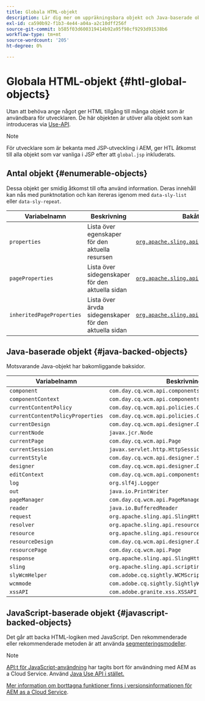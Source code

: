 ```yaml
---
title: Globala HTML-objekt
description: Lär dig mer om uppräkningsbara objekt och Java-baserade objekt i HTML.
exl-id: ca590b92-f1b3-4e44-a04a-a2c10dff256f
source-git-commit: b585f03d600319414b92a95f98cf9293d91538b6
workflow-type: tm+mt
source-wordcount: '205'
ht-degree: 0%

---
```



# Globala HTML-objekt {#htl-global-objects}

Utan att behöva ange något ger HTML tillgång till många objekt som är användbara för utvecklaren. De här objekten är utöver alla objekt som kan introduceras via [Use-API](java-use-api.md).

>[!NOTE]
>
>För utvecklare som är bekanta med JSP-utveckling i AEM, ger HTL åtkomst till alla objekt som var vanliga i JSP efter att `global.jsp` inkluderats.

## Antal objekt {#enumerable-objects}

Dessa objekt ger smidig åtkomst till ofta använd information. Deras innehåll kan nås med punktnotation och kan itereras igenom med `data-sly-list` eller `data-sly-repeat`.

| Variabelnamn | Beskrivning | Bakåt av |
|--- |--- |--- |
| `properties` | Lista över egenskaper för den aktuella resursen | [`org.apache.sling.api.resource.ValueMap`](https://developer.adobe.com/experience-manager/reference-materials/6-5/javadoc/org/apache/sling/api/resource/ValueMap.html) |
| `pageProperties` | Lista över sidegenskaper för den aktuella sidan | [`org.apache.sling.api.resource.ValueMap`](https://developer.adobe.com/experience-manager/reference-materials/6-5/javadoc/org/apache/sling/api/resource/ValueMap.html) |
| `inheritedPageProperties` | Lista över ärvda sidegenskaper för den aktuella sidan | [`org.apache.sling.api.resource.ValueMap`](https://developer.adobe.com/experience-manager/reference-materials/6-5/javadoc/org/apache/sling/api/resource/ValueMap.html) |

## Java-baserade objekt {#java-backed-objects}

Motsvarande Java-objekt har bakomliggande baksidor.

| Variabelnamn | Beskrivning |
|---|---|
| `component` | `com.day.cq.wcm.api.components.Component` |
| `componentContext` | `com.day.cq.wcm.api.components.ComponentContext` |
| `currentContentPolicy` | `com.day.cq.wcm.api.policies.ContentPolicy` |
| `currentContentPolicyProperties` | `com.day.cq.wcm.api.policies.ContentPolicy` |
| `currentDesign` | `com.day.cq.wcm.api.designer.Design` |
| `currentNode` | `javax.jcr.Node` |
| `currentPage` | `com.day.cq.wcm.api.Page` |
| `currentSession` | `javax.servlet.http.HttpSession` |
| `currentStyle` | `com.day.cq.wcm.api.designer.Style` |
| `designer` | `com.day.cq.wcm.api.designer.Designer` |
| `editContext` | `com.day.cq.wcm.api.components.EditContext` |
| `log` | `org.slf4j.Logger` |
| `out` | `java.io.PrintWriter` |
| `pageManager` | `com.day.cq.wcm.api.PageManager` |
| `reader` | `java.io.BufferedReader` |
| `request` | `org.apache.sling.api.SlingHttpServletRequest` |
| `resolver` | `org.apache.sling.api.resource.ResourceResolver` |
| `resource` | `org.apache.sling.api.resource.Resource` |
| `resourceDesign` | `com.day.cq.wcm.api.designer.Design` |
| `resourcePage` | `com.day.cq.wcm.api.Page` |
| `response` | `org.apache.sling.api.SlingHttpServletResponse` |
| `sling` | `org.apache.sling.api.scripting.SlingScriptHelper` |
| `slyWcmHelper` | `com.adobe.cq.sightly.WCMScriptHelper` |
| `wcmmode` | `com.adobe.cq.sightly.SightlyWCMMode` |
| `xssAPI` | `com.adobe.granite.xss.XSSAPI` |

## JavaScript-baserade objekt {#javascript-backed-objects}

Det går att backa HTML-logiken med JavaScript. Den rekommenderade eller rekommenderade metoden är att använda [segmenteringsmodeller](https://sling.apache.org/documentation/bundles/models.html).

>[!NOTE]
>
>[API:t för JavaScript-användning](https://github.com/adobe/htl-spec/blob/master/SPECIFICATION.md#42-javascript-use-api) har tagits bort för användning med AEM as a Cloud Service. Använd [Java Use API i stället.](https://experienceleague.adobe.com/en/docs/experience-manager-htl/content/java-use-ap)
>
>[Mer information om borttagna funktioner finns i versionsinformationen för AEM as a Cloud Service](https://experienceleague.adobe.com/sv/docs/experience-manager-cloud-service/content/release-notes/deprecated-removed-features).
